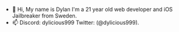 - 👋 Hi, My name is Dylan I'm a 21 year old web developer and iOS Jailbreaker from Sweden.
- 📫 Discord: dylicious999 Twitter: (@dylicious999).

<!---
Dylbin/Dylbin is a ✨ special ✨ repository because its `README.md` (this file) appears on your GitHub profile.
You can click the Preview link to take a look at your changes.
--->
